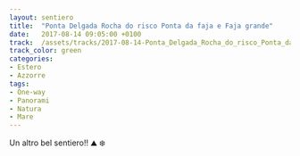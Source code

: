 ```yaml
---
layout: sentiero
title:  "Ponta Delgada Rocha do risco Ponta da faja e Faja grande"
date:   2017-08-14 09:05:00 +0100
track:  /assets/tracks/2017-08-14-Ponta_Delgada_Rocha_do_risco_Ponta_da_faja_e_Faja_grande.gpx
track_color: green
categories:
- Estero
- Azzorre
tags:
- One-way
- Panorami
- Natura
- Mare
---
```


Un altro bel sentiero!! :mountain: :snowflake: